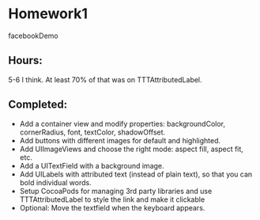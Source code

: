 Homework1
=========

facebookDemo

## Hours:
5-6 I think. At least 70% of that was on TTTAttributedLabel.

## Completed:
  * Add a container view and modify properties: backgroundColor, cornerRadius, font, textColor, shadowOffset.
  * Add buttons with different images for default and highlighted.
  * Add UIImageViews and choose the right mode: aspect fill, aspect fit, etc.
  * Add a UITextField with a background image.
  * Add UILabels with attributed text (instead of plain text), so that you can bold individual words.
  * Setup CocoaPods for managing 3rd party libraries and use TTTAttributedLabel to style the link and make it clickable
  * Optional: Move the textfield when the keyboard appears.
